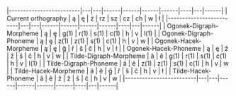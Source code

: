 |-------------------------|---|---|------|------|------|------|----|---|------|
| Current orthography     | ą | ę | ż    | rz   | sz   | cz   | ch | w | ł    |
|-------------------------|---|---|------|------|------|------|----|---|------|
| Ogonek-Digraph-Morpheme | ą | ę | g(1) | r(1) | s(1) | c(1) | h  | v | l(1) |
| Ogonek-Digraph-Phoneme  | ą | ę | z(1) | z(1) | s(1) | c(1) | h  | v | w    |
| Ogonek-Hacek-Morpheme   | ą | ę | ǧ    | ř    | š    | č    | h  | v | ł    |
| Ogonek-Hacek-Phoneme    | ą | ę | ž    | ž    | š    | č    | h  | v | w    |
| Tilde-Digraph-Morpheme  | ã | ẽ | g(1) | r(1) | s(1) | c(1) | h  | v | l(1) |
| Tilde-Digraph-Phoneme   | ã | ẽ | z(1) | z(1) | s(1) | c(1) | h  | v | w    |
| Tilde-Hacek-Morpheme    | ã | ẽ | ǧ    | ř    | š    | č    | h  | v | ł    |
| Tilde-Hacek-Phoneme     | ã | ẽ | ž    | ž    | š    | č    | h  | v | w    |
|-------------------------|---|---|------|------|------|------|----|---|------|

